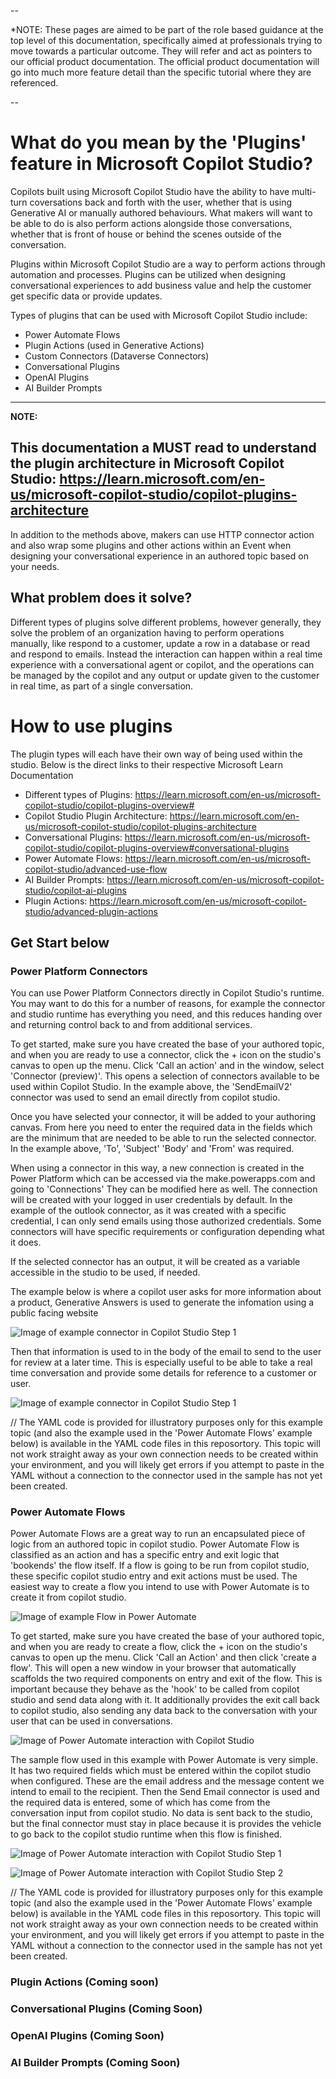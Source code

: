 --

*NOTE: These pages are aimed to be part of the role based guidance at the top level of this documentation, specifically aimed at professionals trying to move towards a particular outcome. They will refer and act as pointers to our official product documentation. The official product documentation will go into much more feature detail than the specific tutorial where they are referenced.

--

# What do you mean by the 'Plugins' feature in Microsoft Copilot Studio?
Copilots built using Microsoft Copilot Studio have the ability to have multi-turn coversations back and forth with the user, whether that is using Generative AI or manually authored behaviours. What makers will want to be able to do is also perform actions alongside those conversations, whether that is front of house or behind the scenes outside of the conversation. 

Plugins within Microsoft Copilot Studio are a way to perform actions through automation and processes. Plugins can be utilized when designing conversational experiences to add business value and help the customer get specific data or provide updates.

Types of plugins that can be used with Microsoft Copilot Studio include:
* Power Automate Flows 
* Plugin Actions (used in Generative Actions)
* Custom Connectors (Dataverse Connectors)
* Conversational Plugins
* OpenAI Plugins
* AI Builder Prompts

---
**NOTE:**

This documentation a MUST read to understand the plugin architecture in Microsoft Copilot Studio: https://learn.microsoft.com/en-us/microsoft-copilot-studio/copilot-plugins-architecture
---

In addition to the methods above, makers can use HTTP connector action and also wrap some plugins and other actions within an Event when designing your conversational experience in an authored topic based on your needs.

## What problem does it solve?
Different types of plugins solve different problems, however generally, they solve the problem of an organization having to perform operations manually, like respond to a customer, update a row in a database or read and respond to emails. Instead the interaction can happen within a real time experience with a conversational agent or copilot, and the operations can be managed by the copilot and any output or update given to the customer in real time, as part of a single conversation.

# How to use plugins
The plugin types will each have their own way of being used within the studio. Below is the direct links to their respective Microsoft Learn Documentation

* Different types of Plugins: https://learn.microsoft.com/en-us/microsoft-copilot-studio/copilot-plugins-overview#
* Copilot Studio Plugin Architecture: https://learn.microsoft.com/en-us/microsoft-copilot-studio/copilot-plugins-architecture
* Conversational Plugins: https://learn.microsoft.com/en-us/microsoft-copilot-studio/copilot-plugins-overview#conversational-plugins
* Power Automate Flows: https://learn.microsoft.com/en-us/microsoft-copilot-studio/advanced-use-flow
* AI Builder Prompts: https://learn.microsoft.com/en-us/microsoft-copilot-studio/copilot-ai-plugins
* Plugin Actions: https://learn.microsoft.com/en-us/microsoft-copilot-studio/advanced-plugin-actions

## Get Start below

### Power Platform Connectors
You can use Power Platform Connectors directly in Copilot Studio's runtime. You may want to do this for a number of reasons, for example the connector and studio runtime has everything you need, and this reduces handing over and returning control back to and from additional services.

To get started, make sure you have created the base of your authored topic, and when you are ready to use a connector, click the + icon on the studio's canvas to open up the menu. Click 'Call an action' and in the window, select 'Connector (preview)'. This opens a selection of connectors available to be used within Copilot Studio. In the example above, the 'SendEmailV2' connector was used to send an email directly from copilot studio.

Once you have selected your connector, it will be added to your authoring canvas. From here you need to enter the required data in the fields which are the minimum that are needed to be able to run the selected connector. In the example above, 'To', 'Subject' 'Body' and 'From' was required. 

When using a connector in this way, a new connection is created in the Power Platform which can be accessed via the make.powerapps.com and going to 'Connections' They can be modified here as well. The connection will be created with your logged in user credentials by default. In the example of the outlook connector, as it was created with a specific credential, I can only send emails using those authorized credentials. Some connectors will have specific requirements or configuration depending what it does.

If the selected connector has an output, it will be created as a variable accessible in the studio to be used, if needed.

The example below is where a copilot user asks for more information about a product, Generative Answers is used to generate the infomation using a public facing website

![Image of example connector in Copilot Studio Step 1](https://github.com/sarahcritchley/pvablog/blob/main/copilotstudioguidebook/I%20want%20to%20learn%20how%20to%20build%20copilots%20in%20Copilot%20Studio/Images/dvconnector-plugin-example-step1.png?raw=true)

Then that information is used to in the body of the email to send to the user for review at a later time. This is especially useful to be able to take a real time conversation and provide some details for reference to a customer or user. 

![Image of example connector in Copilot Studio Step 1](https://github.com/sarahcritchley/pvablog/blob/main/copilotstudioguidebook/I%20want%20to%20learn%20how%20to%20build%20copilots%20in%20Copilot%20Studio/Images/dvconnector-plugin-example-step2.png?raw=true)

// The YAML code is provided for illustratory purposes only for this example topic (and also the example used in the 'Power Automate Flows' example below) is available in the YAML code files in this reposortory. This topic will not work straight away as your own connection needs to be created within your environment, and you will likely get errors if you attempt to paste in the YAML without a connection to the connector used in the sample has not yet been created.

### Power Automate Flows
Power Automate Flows are a great way to run an encapsulated piece of logic from an authored topic in copilot studio. Power Automate Flow is classified as an action and has a specific entry and exit logic that 'bookends' the flow itself. If a flow is going to be run from copilot studio, these specific copilot studio entry and exit actions must be used. The easiest way to create a flow you intend to use with Power Automate is to create it from copilot studio.

![Image of example Flow in Power Automate](https://github.com/sarahcritchley/pvablog/blob/main/copilotstudioguidebook/I%20want%20to%20learn%20how%20to%20build%20copilots%20in%20Copilot%20Studio/images/Power-Automate-Flow-Action-Example.png?raw=true)

To get started, make sure you have created the base of your authored topic, and when you are ready to create a flow, click the + icon on the studio's canvas to open up the menu. Click 'Call an Action' and then click 'create a flow'. This will open a new window in your browser that automatically scaffolds the two required components on entry and exit of the flow. This is important because they behave as the 'hook' to be called from copilot studio and send data along with it. It additionally provides the exit call back to copilot studio, also sending any data back to the conversation with your user that can be used in conversations.

![Image of Power Automate interaction with Copilot Studio](https://github.com/sarahcritchley/pvablog/blob/main/copilotstudioguidebook/I%20want%20to%20learn%20how%20to%20build%20copilots%20in%20Copilot%20Studio/images/Power-Automate-Flow-Diagram.png?raw=true)

The sample flow used in this example with Power Automate is very simple. It has two required fields which must be entered within the copilot studio when configured. These are the email address and the message content we intend to email to the recipient. Then the Send Email connector is used and the required data is entered, some of which has come from the conversation input from copilot studio. No data is sent back to the studio, but the final connector must stay in place because it is provides the vehicle to go back to the copilot studio runtime when this flow is finished.

![Image of Power Automate interaction with Copilot Studio Step 1](https://github.com/sarahcritchley/pvablog/blob/main/copilotstudioguidebook/I%20want%20to%20learn%20how%20to%20build%20copilots%20in%20Copilot%20Studio/Images/connector-plugin-example-step1.png?raw=true)

![Image of Power Automate interaction with Copilot Studio Step 2](https://github.com/sarahcritchley/pvablog/blob/main/copilotstudioguidebook/I%20want%20to%20learn%20how%20to%20build%20copilots%20in%20Copilot%20Studio/Images/connector-plugin-example-step2.png?raw=true)

// The YAML code is provided for illustratory purposes only for this example topic (and also the example used in the 'Power Automate Flows' example below) is available in the YAML code files in this reposortory. This topic will not work straight away as your own connection needs to be created within your environment, and you will likely get errors if you attempt to paste in the YAML without a connection to the connector used in the sample has not yet been created.

### Plugin Actions (Coming soon)

### Conversational Plugins (Coming Soon)

### OpenAI Plugins (Coming Soon)

### AI Builder Prompts (Coming Soon)